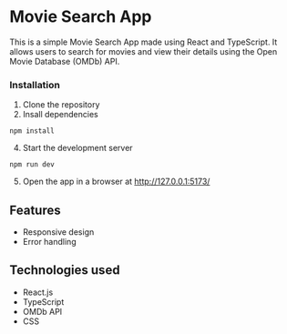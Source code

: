 # Movie Search App

This is a simple Movie Search App made using React and TypeScript. 
It allows users to search for movies and view their details using the Open Movie Database (OMDb) API.

### Installation

1. Clone the repository
2. Insall dependencies
  ```
  npm install
  ```
4. Start the development server
  ``` 
  npm run dev 
  ```
5. Open the app in a browser at http://127.0.0.1:5173/

## Features

- Responsive design
- Error handling

## Technologies used

- React.js
- TypeScript
- OMDb API
- CSS
